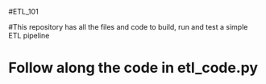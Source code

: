 #ETL_101

#This repository has all the files and code to build, run and test a simple ETL pipeline

# Follow along the code in etl_code.py 
